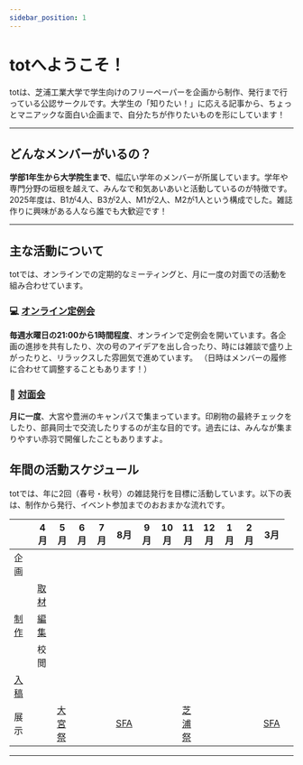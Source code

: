 ```yaml
---
sidebar_position: 1
---
```




# totへようこそ！

totは、芝浦工業大学で学生向けのフリーペーパーを企画から制作、発行まで行っている公認サークルです。大学生の「知りたい！」に応える記事から、ちょっとマニアックな面白い企画まで、自分たちが作りたいものを形にしています！


---

## どんなメンバーがいるの？

**学部1年生から大学院生まで**、幅広い学年のメンバーが所属しています。学年や専門分野の垣根を越えて、みんなで和気あいあいと活動しているのが特徴です。2025年度は、B1が4人、B3が2人、M1が2人、M2が1人という構成でした。雑誌作りに興味がある人なら誰でも大歓迎です！

---

## 主な活動について

totでは、オンラインでの定期的なミーティングと、月に一度の対面での活動を組み合わせています。

### 💻 [オンライン定例会](./Online-regular-meeting.md)

**毎週水曜日の21:00から1時間程度**、オンラインで定例会を開いています。各企画の進捗を共有したり、次の号のアイデアを出し合ったり、時には雑談で盛り上がったりと、リラックスした雰囲気で進めています。 （日時はメンバーの履修に合わせて調整することもあります！）

### 🤝 [対面会](./Face-to-face-meeting.md)

**月に一度**、大宮や豊洲のキャンパスで集まっています。印刷物の最終チェックをしたり、部員同士で交流したりするのが主な目的です。過去には、みんなが集まりやすい赤羽で開催したこともありますよ。





## 年間の活動スケジュール

totでは、年に2回（春号・秋号）の雑誌発行を目標に活動しています。以下の表は、制作から発行、イベント参加までのおおまかな流れです。


<table>
  <thead>
    <tr>
      <th width="10%"></th>
      <th width="7.5%">4月</th>
      <th width="7.5%">5月</th>
      <th width="7.5%">6月</th>
      <th width="7.5%">7月</th>
      <th width="7.5%">8月</th>
      <th width="7.5%">9月</th>
      <th width="7.5%">10月</th>
      <th width="7.5%">11月</th>
      <th width="7.5%">12月</th>
      <th width="7.5%">1月</th>
      <th width="7.5%">2月</th>
      <th width="7.5%">3月</th>
    </tr>
  </thead>
  <tbody>
    <tr>
      <td>企画</td>
      <td></td>
      <td colspan="2" style={{ backgroundColor: 'orange' }}></td>
      <td></td>
      <td></td>
      <td></td>
      <td></td>
      <td colspan="2" style={{ backgroundColor: 'lime' }}></td>
      <td></td>
      <td></td>
      <td></td>
    </tr>
    <tr>
      <td rowspan="3"><a href="/event/shibaura-festival">制作</a></td>
      <td><a href="/event/shibaura-festival">取材</a></td>
      <td></td>
      <td colspan="3" style={{ backgroundColor: 'orange' }}></td>
      <td></td>
      <td></td>
      <td></td>
      <td colspan="3" style={{ backgroundColor: 'lime' }}></td>
      <td></td>
      <td></td>
    </tr>
    <tr>
      <td><a href="/event/shibaura-festival">編集</a></td>
      <td></td>
      <td></td>
      <td colspan="4" style={{ backgroundColor: 'orange' }}></td>
      <td></td>
      <td colspan="4" style={{ backgroundColor: 'lime' }}></td>
    </tr>
    <tr>
      <td>校閲</td>
      <td></td>
      <td></td>
      <td></td>
      <td></td>
      <td></td>
      <td style={{ backgroundColor: 'orange' }}></td>
      <td></td>
      <td></td>
      <td></td>
      <td></td>
      <td></td>
      <td style={{ backgroundColor: 'lime' }}></td>
    </tr>
    <tr>
      <td><a href="/event/shibaura-festival">入稿</a></td>
      <td style={{ backgroundColor: 'lime' }}></td>
      <td></td>
      <td></td>
      <td></td>
      <td></td>
      <td></td>
      <td style={{ backgroundColor: 'orange' }}></td>
      <td></td>
      <td></td>
      <td></td>
      <td></td>
      <td></td>
    </tr>
    <tr>
      <td>展示</td>
      <td></td>
      <td style={{ backgroundColor: '#800080', color: 'white' }}><a href="/docs/event/omiya-festival" style={{ color: 'white' }}>大宮祭</a></td>
      <td></td>
      <td></td>
      <td style={{ backgroundColor: '#800080', color: 'white' }}><a href="/docs/event/sfa" style={{ color: 'white' }}>SFA</a></td>
      <td></td>
      <td></td>
      <td style={{ backgroundColor: '#800080', color: 'white' }}><a href="/docs/event/shibaura-festival" style={{ color: 'white' }}>芝浦祭</a></td>
      <td></td>
      <td></td>
      <td></td>
      <td style={{ backgroundColor: '#800080', color: 'white' }}><a href="/docs/event/sfa" style={{ color: 'white' }}>SFA</a></td>
    </tr>
  </tbody>
</table>

--- 
